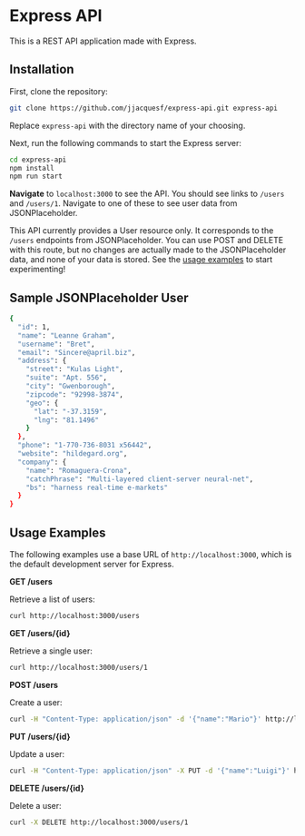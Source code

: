 # Express API

This is a REST API application made with Express. 

## Installation

First, clone the repository:

```sh
git clone https://github.com/jjacquesf/express-api.git express-api

```

Replace `express-api` with the directory name of your choosing.

Next, run the following commands to start the Express server:

```sh
cd express-api
npm install
npm run start

```

**Navigate** to `localhost:3000` to see the API. You should see links to `/users` and `/users/1`. Navigate to one of these to see user data from JSONPlaceholder.

This API currently provides a User resource only. It corresponds to the `/users` endpoints from JSONPlaceholder. You can use POST and DELETE with this route, but no changes are actually made to the JSONPlaceholder data, and none of your data is stored. See the [usage examples](#usage-examples) to start experimenting!

## Sample JSONPlaceholder User

```sh
{
  "id": 1,
  "name": "Leanne Graham",
  "username": "Bret",
  "email": "Sincere@april.biz",
  "address": {
    "street": "Kulas Light",
    "suite": "Apt. 556",
    "city": "Gwenborough",
    "zipcode": "92998-3874",
    "geo": {
      "lat": "-37.3159",
      "lng": "81.1496"
    }
  },
  "phone": "1-770-736-8031 x56442",
  "website": "hildegard.org",
  "company": {
    "name": "Romaguera-Crona",
    "catchPhrase": "Multi-layered client-server neural-net",
    "bs": "harness real-time e-markets"
  }
}
```

## Usage Examples

The following examples use a base URL of `http://localhost:3000`, which is the default development server for Express.

**GET /users**

Retrieve a list of users:

```sh
curl http://localhost:3000/users
```

**GET /users/{id}**

Retrieve a single user:

```sh
curl http://localhost:3000/users/1
```
**POST /users**

Create a user:

```sh
curl -H "Content-Type: application/json" -d '{"name":"Mario"}' http://localhost:3000/users
```

**PUT /users/{id}**

Update a user:

```sh
curl -H "Content-Type: application/json" -X PUT -d '{"name":"Luigi"}' http://localhost:3000/users/1
```

**DELETE /users/{id}**

Delete a user:

```sh
curl -X DELETE http://localhost:3000/users/1
```
